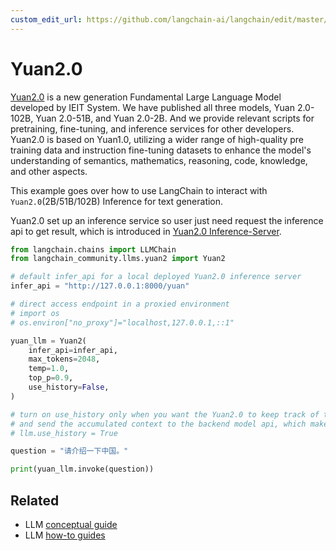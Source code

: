```yaml
---
custom_edit_url: https://github.com/langchain-ai/langchain/edit/master/docs/docs/integrations/llms/yuan2.ipynb
---
```

# Yuan2.0

[Yuan2.0](https://github.com/IEIT-Yuan/Yuan-2.0) is a new generation Fundamental Large Language Model developed by IEIT System. We have published all three models, Yuan 2.0-102B, Yuan 2.0-51B, and Yuan 2.0-2B. And we provide relevant scripts for pretraining, fine-tuning, and inference services for other developers. Yuan2.0 is based on Yuan1.0, utilizing a wider range of high-quality pre training data and instruction fine-tuning datasets to enhance the model's understanding of semantics, mathematics, reasoning, code, knowledge, and other aspects.

This example goes over how to use LangChain to interact with `Yuan2.0`(2B/51B/102B) Inference for text generation.

Yuan2.0 set up an inference service so user just need request the inference api to get result, which is introduced in [Yuan2.0 Inference-Server](https://github.com/IEIT-Yuan/Yuan-2.0/blob/main/docs/inference_server.md).


```python
from langchain.chains import LLMChain
from langchain_community.llms.yuan2 import Yuan2
```


```python
# default infer_api for a local deployed Yuan2.0 inference server
infer_api = "http://127.0.0.1:8000/yuan"

# direct access endpoint in a proxied environment
# import os
# os.environ["no_proxy"]="localhost,127.0.0.1,::1"

yuan_llm = Yuan2(
    infer_api=infer_api,
    max_tokens=2048,
    temp=1.0,
    top_p=0.9,
    use_history=False,
)

# turn on use_history only when you want the Yuan2.0 to keep track of the conversation history
# and send the accumulated context to the backend model api, which make it stateful. By default it is stateless.
# llm.use_history = True
```


```python
question = "请介绍一下中国。"
```


```python
print(yuan_llm.invoke(question))
```


## Related

- LLM [conceptual guide](/docs/concepts/#llms)
- LLM [how-to guides](/docs/how_to/#llms)
